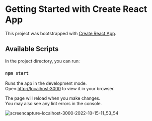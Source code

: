 # Getting Started with Create React App

This project was bootstrapped with [Create React App](https://github.com/facebook/create-react-app).

## Available Scripts

In the project directory, you can run:

### `npm start`

Runs the app in the development mode.\
Open [http://localhost:3000](http://localhost:3000) to view it in your browser.

The page will reload when you make changes.\
You may also see any lint errors in the console.


![screencapture-localhost-3000-2022-10-15-11_53_54](https://user-images.githubusercontent.com/59576285/195987839-b0003e68-1f6f-425e-baf6-87ec6412d75b.png)
